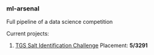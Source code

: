 ### ml-arsenal
Full pipeline of a data science competition

Current projects:

1. [TGS Salt Identification Challenge](https://www.kaggle.com/c/tgs-salt-identification-challenge/leaderboard)
  Placement: **5/3291**
  

